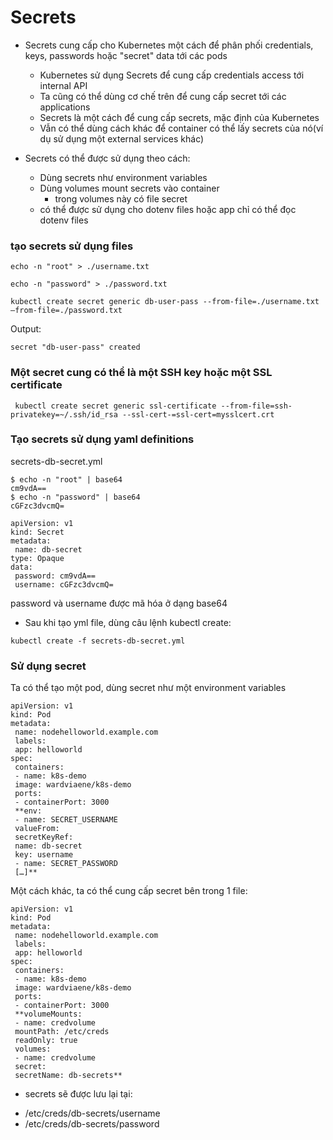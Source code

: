 # Secrets

* Secrets cung cấp cho Kubernetes một cách để phân phối credentials, keys, passwords hoặc "secret" data tới các pods
  - Kubernetes sử dụng Secrets để cung cấp credentials access tới internal API
  - Ta cũng có thể dùng cơ chế trên để cung cấp secret tới các applications
  - Secrets là một cách để cung cấp secrets, mặc định của Kubernetes
  - Vẫn có thể dùng cách khác để container có thể lấy secrets của nó(ví dụ sử dụng một external services khác)


* Secrets có thể được sử dụng theo cách:
  - Dùng secrets như environment variables
  - Dùng volumes mount secrets vào container
    - trong volumes này có file secret
  - có thể được sử dụng cho dotenv files hoặc app chỉ có thể đọc dotenv files


### tạo secrets sử dụng files
```
echo -n "root" > ./username.txt

echo -n "password" > ./password.txt

kubectl create secret generic db-user-pass --from-file=./username.txt —from-file=./password.txt

```
Output:
```
secret "db-user-pass" created
```

### Một secret cung có thể là một SSH key hoặc một SSL certificate
```
 kubectl create secret generic ssl-certificate --from-file=ssh-privatekey=~/.ssh/id_rsa --ssl-cert-=ssl-cert=mysslcert.crt
```

### Tạo secrets sử dụng yaml definitions
secrets-db-secret.yml
```
$ echo -n "root" | base64
cm9vdA==
$ echo -n "password" | base64
cGFzc3dvcmQ=
```
```
apiVersion: v1
kind: Secret
metadata:
 name: db-secret
type: Opaque
data:
 password: cm9vdA==
 username: cGFzc3dvcmQ=
```
password và username được mã hóa ở dạng base64
* Sau khi tạo yml file, dùng câu lệnh kubectl create:
```
kubectl create -f secrets-db-secret.yml
```

### Sử dụng secret
Ta có thể tạo một pod, dùng secret như một environment variables
```
apiVersion: v1
kind: Pod
metadata:
 name: nodehelloworld.example.com
 labels:
 app: helloworld
spec:
 containers:
 - name: k8s-demo
 image: wardviaene/k8s-demo
 ports:
 - containerPort: 3000
 **env:
 - name: SECRET_USERNAME
 valueFrom:
 secretKeyRef:
 name: db-secret
 key: username
 - name: SECRET_PASSWORD
 […]**
```

Một cách khác, ta có thể cung cấp secret bên trong 1 file:
```
apiVersion: v1
kind: Pod
metadata:
 name: nodehelloworld.example.com
 labels:
 app: helloworld
spec:
 containers:
 - name: k8s-demo
 image: wardviaene/k8s-demo
 ports:
 - containerPort: 3000
 **volumeMounts:
 - name: credvolume
 mountPath: /etc/creds
 readOnly: true
 volumes:
 - name: credvolume
 secret:
 secretName: db-secrets**
```
* secrets sẽ được lưu lại tại:
 - /etc/creds/db-secrets/username
 - /etc/creds/db-secrets/password
